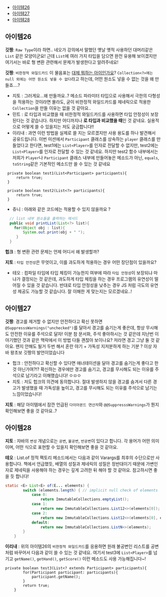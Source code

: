 - [아이템26](#아이템26)
- [아이템27](#아이템27)
- [아이템28](#아이템28)

## 아이템26

**깃짱**: `Raw Type`이라 하면.. 네오가 강의에서 말했던 옛날 옛적 사용하던 대머리같은 `List` 같은 모양이군요! 근데 `List`에 여러 가지 타입을 담으면 완전 유용해 보이겠지만 여기서는 바로 형 변환 관련해서 문제가 발생한다고 알려주네요! 

**깃짱**: `비한정적 와일드카드` 이 물음표는 [대체 뭐하는 아이인가요](https://snoop-study.tistory.com/113)? `Collection<?>에는 null 외에는 어떤 원소도 넣을 수 없다`라고 하는데, 어떤 원소도 넣을 수 없는 것을 왜 만들죠....?
  - 지토 : 그러게요...왜 만들까요..? 메소드 파라미터 타입으로 사용해서 극한의 다형성을 적용하는 것이라면 몰라도, 굳이 비한정적 와일드카드를 제네릭으로 적용한 `Collection`을 만들 이유는 없을 것 같아요..
  - 민트 : 로 타입과 비교했을 때 비한정적 와일드카드를 사용하면 타입 안정성이 보장된다는 것 같습니다. 하지만 어디까지나 **로 타입과 비교했을 때**인 것 같네요. 실용적으로 어떻게 쓸 수 있을지는 저도 궁금합니다!!
  - 이리내 : 과연 이런 방법을 실제로 쓸 지는 모르겠지만 사용 용도를 하나 발견해서 공유드립니다. 이번 미션에서 `Participant` 클래스를 상속하는 `player` 클래스를 만들었다고 한다면, test1에는 `List<Player>`를 인자로 전달할 수 없지만, test2에는 `List<Player>`를 인자로 전달할 수 있는 것 같네요. 하지만 test2 함수 내부에서는 저희가 `Player`나 `Participant` 클래스 내부에 만들어놓은 메소드가 아닌, `equals`, `toString`같은 기본적인 메소드만 쓸 수 있는 것 같네요
   ```
    private boolean test1(List<Participant> participants){
        return true;
    }
    
    private boolean test2(List<?> participants){
        return true;
    }
```
  - 쥬니 : 아래와 같은 코드에는 적용할 수 있지 않을까요 ?
```java
  // list 내부 원소들을 출력하는 메서드
  public void printList(List<?> list){
    for(Object obj : list){
        System.out.print(obj + " ");
     }
  }
```

**헙크** : 형 변환 관련 문제는 언제 어디서 왜 발생할까?

**지토** : `타입 안전성`은 무엇이고, 이를 과도하게 적용하는 경우 어떤 장단점이 있을까요?
  - 테오 : 컴파일 타임에 타입 체킹이 가능한지 여부에 따라 `타입 안정성`이 보장되냐 마냐가 결정되는 것 같은데, 과도하게 타입 체킹을 하는 경우 프로그램의 유연성이 떨어질 수 있을 것 같습니다. 반대로 타입 안정성을 낮추는 경우 JS 처럼 극도의 유연성 제공도 가능할 것 같습니다. 잘 이해한 게 맞는지는 모르겠네요..!

## 아이템27

**깃짱**: 경고를 제거할 수 없지만 안전하다고 확신 못하면 `@SuppresssWarnings("unchecked")`를 달아서 경고를 숨기는게 좋은데, 항상 무시해도 안전한 이유를 주석으로 달자! 이분 참 문서화, 주석 좋아하시는 것 같은데 지난번 이야기했던 것과 같은 맥락에서 이 방법 다들 괜찮아 보이나요? 저라면 경고 그냥 둘 것 같아요. 왠지 안해도 될거 두번 해서 혼란 야기 + 가독성 지저분하게 하는 기분 ? 이상 자바 왕초보 깃짱의 발언이었습니다
  - 헙크 : 안전하다고 확신할 수 있다면 애너테이션을 달아 경고를 숨기는게 좋다고 한 것 아닌가여?!? 확신하는 경우에만 경고를 숨기고, 경고를 무시해도 되는 이유를 주석으로 남기라고 이해했습니다! ㅇㅁㅇ
  - 지토 : 저도 헙크의 의견에 동의합니다. 절대 발생하지 않을 경고를 숨겨서 다른 경고가 발생했을 때 가독성을 높이고, 경고를 무시해도 되는 이유를 주석으로 남기는 느낌이었습니다!     

**지토** : 해당 아이템에서 잠깐 언급된 `다이아몬드 연산자`와 `@@SuppresssWarnings`가 뭔지 확인해보면 좋을 것 같아요..?

## 아이템28

**지토** : 자바의 `변성` 개념으로는 `공변`, `불공변`, `반공변`이 있다고 합니다. 각 용어가 어떤 의미이며, 어떤 식으로 표현할 수 있을지 확인해보면 좋을 것 같아요.

**테오** : List.of 정적 팩토리 메소드에서는 다음과 같이 Varargs를 최후의 수단으로만 사용합니다. 책에서 언급했듯, 배열의 성질과 제네릭의 성질은 정반대이기 때문에
가변인자로 제네릭을 사용해야 하는 경우는 깊게 고려한 뒤 해야 할 것 같아요. 참고하시면 좋을 듯 합니다!

```Java
static <E> List<E> of(E... elements) {
        switch (elements.length) { // implicit null check of elements
            case 0:
                return ImmutableCollections.emptyList();
            case 1:
                return new ImmutableCollections.List12<>(elements[0]);
            case 2:
                return new ImmutableCollections.List12<>(elements[0], elements[1]);
            default:
                return new ImmutableCollections.ListN<>(elements);
        }
    }

```

**이리내** : 위의 아이템26의 `비한정적 와일드카드`를 응용하면 원래 불공변인 리스트를 공변처럼 바꾸어서 다음과 같이 쓸 수 있는 것 같네요. 여기서 test3에 `List<Player>`를 넘기고 `getName()`, `getHand()`, `getScore()` 이런 메소드도 사용 가능해집니다~!
```
private boolean test3(List<? extends Participant> participants){
        for(Participant participant: participants){
            participant.getName();
        }
        return true;
    }
```


